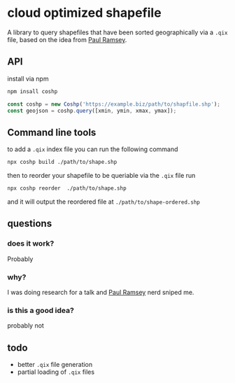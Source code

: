 # cloud optimized shapefile

A library to query shapefiles that have been sorted geographically via a `.qix` file, based on the idea from [Paul Ramsey](http://blog.cleverelephant.ca/2022/04/coshp.html).

## API

install via npm

```bash
npm insall coshp
```

```js
const coshp = new Coshp('https://example.biz/path/to/shapfile.shp');
const geojson = coshp.query([xmin, ymin, xmax, ymax]);
```

## Command line tools

to add a `.qix` index file you can run the following command

```bash
npx coshp build ./path/to/shape.shp
```

then to reorder your shapefile to  be queriable via the `.qix` file run

```bash
npx coshp reorder  ./path/to/shape.shp
```

and it will output the reordered file at `./path/to/shape-ordered.shp`

## questions

### does it work? 

Probably

### why? 

I was doing research for a talk and [Paul Ramsey](http://blog.cleverelephant.ca/2022/04/coshp.html) nerd sniped me.

### is this a good idea?

probably not


## todo

- better `.qix` file generation
- partial loading of `.qix` files